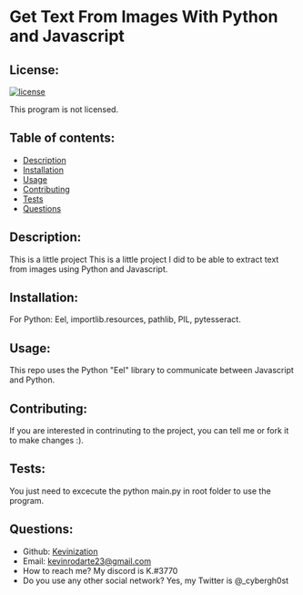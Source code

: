 # Get Text From Images With Python and Javascript

  ## License:
  [![license](https://img.shields.io/badge/license-None-blue)](https://shields.io)

  This program is not licensed.

  ## Table of contents:
  - [Description](#description)
  - [Installation](#installation)
  - [Usage](#usage)
  - [Contributing](#contributing)
  - [Tests](#tests)
  - [Questions](#questions)

  ## Description:
  This is a little project This is a little project I did to be able to extract text from images using Python and Javascript.

  ## Installation:
  For Python: Eel, importlib.resources, pathlib, PIL, pytesseract.

  ## Usage:
  This repo uses the Python "Eel" library to communicate between Javascript and Python.

  ## Contributing:
  If you are interested in contrinuting to the project, you can tell me or fork it to make changes :).
  
  ## Tests:
  You just need to excecute the python main.py in root folder to use the program.

  ## Questions:
  - Github: [Kevinization](https://github.com/Kevinization)
  - Email: kevinrodarte23@gmail.com 
  - How to reach me? My discord is K.#3770
  - Do you use any other social network? Yes, my Twitter is @_cybergh0st
  